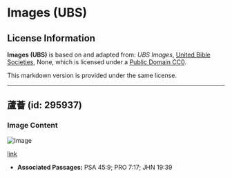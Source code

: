 # Images (UBS)

## License Information

**Images (UBS)** is based on and adapted from: _UBS Images_, [United Bible Societies](https://unitedbiblesocieties.org/), None, which is licensed under a [Public Domain CC0](https://creativecommons.org/public-domain/cc0/).

This markdown version is provided under the same license.



--------------------------------

## 蘆薈 (id: 295937)

### Image Content

![Image](https://cdn.aquifer.bible/aquifer-content/resources/Media/WEB-0024_aloe_vera.jpg)

[link](https://cdn.aquifer.bible/aquifer-content/resources/Media/WEB-0024_aloe_vera.jpg)

* **Associated Passages:** PSA 45:9; PRO 7:17; JHN 19:39

